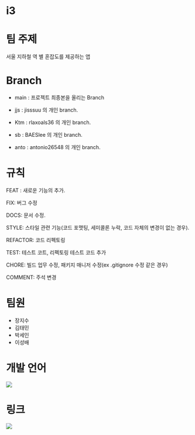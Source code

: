 # i3

# 팀 주제
서울 지하철 역 별 혼잡도를 제공하는 앱

# Branch 
* main : 프로젝트 최종본을 올리는 Branch   

* jjs : jisssuu 의 개인 branch. 

* Ktm : rlaxoals36 의 개인 branch.    

* sb : BAESlee 의 개인 branch. 

* anto : antonio26548 의 개인 branch. 

# 규칙

FEAT : 새로운 기능의 추가. 

FIX: 버그 수정 

DOCS: 문서 수정. 

STYLE: 스타일 관련 기능(코드 포맷팅, 세미콜론 누락, 코드 자체의 변경이 없는 경우). 

REFACTOR: 코드 리펙토링 

TEST: 테스트 코트, 리펙토링 테스트 코드 추가 

CHORE: 빌드 업무 수정, 패키지 매니저 수정(ex .gitignore 수정 같은 경우)   

COMMENT: 주석 변경 




# 팀원
* 장지수  
* 김태민  
* 박세인  
* 이성배
  
# 개발 언어  
<img src="https://img.shields.io/badge/Swift-F05138?style=flat&logo=Swift&logoColor=white">
  
  

# 링크  
<a href="https://trello.com/b/6aBUSkk9/project">
<img src="https://img.shields.io/badge/trello-0052CC?style=flat&logo=trello&logoColor=white">
</a>
